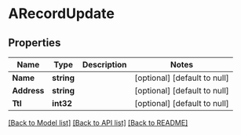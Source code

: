 # ARecordUpdate

## Properties
Name | Type | Description | Notes
------------ | ------------- | ------------- | -------------
**Name** | **string** |  | [optional] [default to null]
**Address** | **string** |  | [optional] [default to null]
**Ttl** | **int32** |  | [optional] [default to null]

[[Back to Model list]](../README.md#documentation-for-models) [[Back to API list]](../README.md#documentation-for-api-endpoints) [[Back to README]](../README.md)


